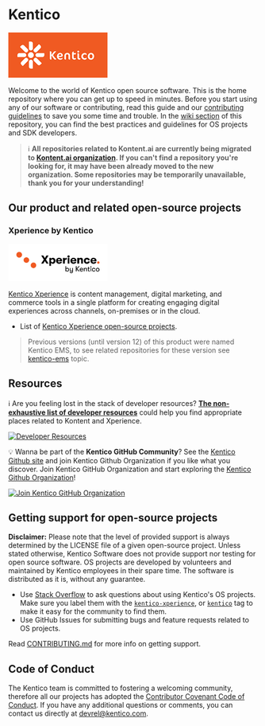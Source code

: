 # Kentico

![Kentico logo](https://github.com/Kentico/Home/raw/master/images/kentico_rgb_small_200px.png)

Welcome to the world of Kentico open source software. This is the home repository where you can get up to speed in minutes. Before you start using any of our software or contributing, read this guide and our [contributing guidelines](https://github.com/Kentico/Home/blob/master/CONTRIBUTING.md) to save you some time and trouble. In the [wiki section](https://github.com/Kentico/Home/wiki) of this repository, you can find the best practices and guidelines for OS projects and SDK developers. 

> :information_source: **All repositories related to Kontent.ai are currently being migrated to [Kontent.ai organization](https://github.com/kontent-ai). If you can't find a repository you're looking for, it may have been already moved to the new organization. Some repositories may be temporarily unavailable, thank you for your understanding!**

## Our product and related open-source projects

### Xperience by Kentico

<img alt="Kentico Xperience logo" src="https://github.com/Kentico/Home/raw/master/images/kx-logo-by-kentico-hor-color-pos-sz-rgb-white-bg.png" width="200"/>

[Kentico Xperience](https://www.kentico.com/) is content management, digital marketing, and commerce tools in a single platform for creating engaging digital experiences across channels, on-premises or in the cloud.

* List of [Kentico Xperience open-source projects](https://github.com/topics/kentico-xperience).

> Previous versions (until version 12) of this product were named Kentico EMS, to see related repositories for these version see [kentico-ems](https://github.com/topics/kentico-ems) topic.

## Resources

ℹ️ Are you feeling lost in the stack of developer resources? 
[**The non-exhaustive list of developer resources**](https://github.com/Kentico/Home/raw/master/RESOURCES.md) could help you find appropriate places related to Kontent and Xperience.

[![Developer Resources](https://img.shields.io/badge/-Developer%20Resources-blue?style=for-the-badge)](https://kentico.github.io/Home/RESOURCES)

💡 Wanna be part of the **Kentico GitHub Community**? See the [Kentico Github site](https://kentico.github.io) and join Kentico Github Organization if you like what you discover. Join Kentico GitHub Organization and start exploring the [Kentico Github Organization](https://github.com/Kentico)!

[![Join Kentico GitHub Organization](https://img.shields.io/badge/-Join%20Kentico%20GitHub%20Organization-%23F05A22?style=for-the-badge)](https://kentico.github.io/join)

## Getting support for open-source projects

**Disclaimer:** Please note that the level of provided support is always determined by the LICENSE file of a given open-source project. Unless stated otherwise, Kentico Software does not provide support nor testing for open source software. OS projects are developed by volunteers and maintained by Kentico employees in their spare time. The software is distributed as it is, without any guarantee.

- Use [Stack Overflow](https://stackoverflow.com/) to ask questions about using Kentico's OS projects. Make sure you label them with the [`kentico-xperience`](https://stackoverflow.com/questions/ask?tags=kentico-xperience), or [`kentico`](https://stackoverflow.com/questions/ask?tags=kentico) tag to make it easy for the community to find them.
- Use GitHub Issues for submitting bugs and feature requests related to OS projects.

Read [CONTRIBUTING.md](https://github.com/Kentico/Home/blob/master/CONTRIBUTING.md#where-to-get-support) for more info on getting support.

## Code of Conduct

The Kentico team is committed to fostering a welcoming community, therefore all our projects has adopted the [Contributor Covenant Code of Conduct](https://github.com/Kentico/Home/blob/master/CODE_OF_CONDUCT.md). If you have any additional questions or comments, you can contact us directly at devrel@kentico.com.
